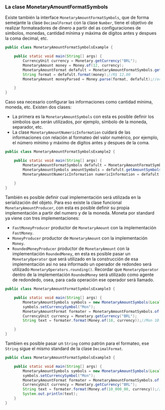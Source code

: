 ### La clase MonetaryAmountFormatSymbols

Existe también la interface ```MonetaryAmountFormatSymbols```, que de forma semejante la clase ```DecimalFormat``` con la clase ```Number```, tiene el objetivo de realizar formateadores de dinero a partir del as configuraciones de simbolos, monedas, cantidad mínima y máxima de dígitos antes y despues la coma decimal, etc.


```java
public class MonetaryAmountFormatSymbolsExample {

    public static void main(String[] args) {
        CurrencyUnit currency = Monetary.getCurrency("BRL");
        MonetaryAmount money = Money.of(12, currency);
        MonetaryAmountFormat defafult = MonetaryAmountFormatSymbols.getDefafult();
        String format = defafult.format(money);//R$ 12,00
        MonetaryAmount moneyParsed = Money.parse(format, defafult);//or using defafult.parse(format);

    }
}
```


Caso sea necesario configurar las informaciones como cantidad mínima, moneda, etc. Existen dos clases: 

* La primera es la ```MonetaryAmountSymbols``` con esta es posible definir los simbolos que serán utilizados, por ejemplo, símbolo de la moneda, separador, etc. 
* La clase ```MonetaryAmountNumericInformation``` cuidará de las informaciones con relación al formateo del valor numérico, por ejemplo, el número mínimo y máximo de dígitos antes y despues de la coma. 

```java
public class MonetaryAmountFormatSymbolsExample2 {

    public static void main(String[] args) {
        MonetaryAmountFormatSymbols defafult = MonetaryAmountFormatSymbols.getDefafult();
        MonetaryAmountSymbols amountSymbols = defafult.getAmountSymbols();
        MonetaryAmountNumericInformation numericInformation = defafult.getNumericInformation();
        
    }
}
```



También es posible definir cual implementación será utilizada en la serialización del objeto. Para eso existe la clase funcional ```MonetaryAmountProducer```, con esta es posible definir su propia implementación a partir del numero y de la moneda. Moneta por standard ya viene con tres implementaciones:


* ```FastMoneyProducer``` productor de ```MonetaryAmount``` con la implementación ```FastMoney```.
* ```MoneyProducer``` productor de ```MonetaryAmount``` con la implementación ```Money```.
* ```RoundedMoneyProducer``` productor de ```MonetaryAmount``` con la implementación ```RoundedMoney```, en esta es posible pasar un ```MonetaryOperator``` que será utilizado en la construcción de esa implementación asi no sea informado un operador de redondeo será utilizado ```MonetaryOperators.rounding()```. Recordar que ```MonetaryOperator``` dentro de la implementación ```RoundedMoney``` será utilizado como agente de redondedo, osea, para cada operación ese operador será llamado.



```java
public class MonetaryAmountFormatSymbolsExample3 {

    public static void main(String[] args) {
        MonetaryAmountSymbols symbols = new MonetaryAmountSymbols(Locale.US);// new MonetaryAmountSymbols();
        symbols.setCurrencySymbol("Mon");
        MonetaryAmountFormat formater = MonetaryAmountFormatSymbols.of(symbols, new MoneyProducer());
        CurrencyUnit currency = Monetary.getCurrency("BRL");
        String text = formater.format(Money.of(10, currency));//Mon 10.00

    }
}
```

Tambien es posible pasar un ```String``` como patrón para el formateo, ese ```String``` sigue el mismo standard de la clase ```DecimalFormat```.

```java
public class MonetaryAmountFormatSymbolsExample3 {

    public static void main(String[] args) {
        MonetaryAmountSymbols symbols = new MonetaryAmountSymbols(Locale.US);// new MonetaryAmountSymbols();
        symbols.setCurrencySymbol("Mon");
        MonetaryAmountFormat formater = MonetaryAmountFormatSymbols.of("¤ ###,###.00", symbols, new MoneyProducer());
        CurrencyUnit currency = Monetary.getCurrency("BRL");
        String text = formater.format(Money.of(10_000_00, currency));//Mon 1,000,000.00
        System.out.println(text);
    }
}
```